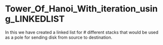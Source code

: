 # Tower_Of_Hanoi_With_iteration_using_LINKEDLIST

In this we have created a linked list for # different stacks that would be used as a pole for sending disk from source to destination.
